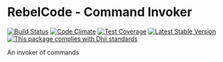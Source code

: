 # RebelCode - Command Invoker

[![Build Status](https://travis-ci.org/rebelcode/command-invoker.svg?branch=master)](https://travis-ci.org/rebelcode/command-invoker)
[![Code Climate](https://codeclimate.com/github/rebelcode/command-invoker/badges/gpa.svg)](https://codeclimate.com/github/rebelcode/command-invoker)
[![Test Coverage](https://codeclimate.com/github/rebelcode/command-invoker/badges/coverage.svg)](https://codeclimate.com/github/rebelcode/command-invoker/coverage)
[![Latest Stable Version](https://poser.pugx.org/rebelcode/command-invoker/version)](https://packagist.org/packages/rebelcode/command-invoker)
[![This package complies with Dhii standards](https://img.shields.io/badge/Dhii-Compliant-green.svg?style=flat-square)][Dhii]

An invoker of commands

[Dhii]: https://github.com/Dhii/dhii

